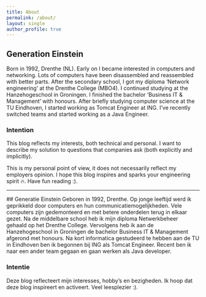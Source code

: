 ```yaml
---
title: About
permalink: /about/
layout: single
author_profile: true
---
```

## Generation Einstein
Born in 1992, Drenthe (NL). Early on I became interested in computers and networking. 
Lots of computers have been disassembled and reassembled with better parts. After the secondary school, I got my diploma
‘Network engineering’ at the Drenthe College (MBO4). I continued studying at the Hanzehogeschool in Groningen. I finished 
the bachelor ‘Business IT & Management’ with honours. After briefly studying computer science at the TU Eindhoven, I 
started working as Tomcat Engineer at ING. I’ve recently switched teams and started working as a Java Engineer.

### Intention
This blog reflects my interests, both technical and personal. I want to describe my solution to questions that companies 
ask (both explicitly and implicitly).

This is my personal point of view, it does not necessarily reflect my employers opinion. I hope this blog inspires and 
sparks your engineering spirit :fire:. Have fun reading :).

<hr>
## Generatie Einstein
Geboren in 1992, Drenthe. Op jonge leeftijd werd ik geprikkeld door computers en hun communicatiemogelijkheden. Vele 
computers zijn gedemonteerd en met betere onderdelen terug in elkaar gezet. Na de middelbare school heb ik mijn diploma 
Netwerkbeheer gehaald op het Drenthe College. Vervolgens heb ik aan de Hanzehogeschool in Groningen de bachelor Business 
IT & Management afgerond met honours. Na kort informatica gestudeerd te hebben aan de TU in Eindhoven ben ik begonnen bij 
ING als Tomcat Engineer. Recent ben ik naar een ander team gegaan en gaan werken als Java developer. 

### Intentie
Deze blog reflecteert mijn interesses, hobby’s en bezigheden. Ik hoop dat deze blog inspireert en activeert. Veel 
leesplezier :).
